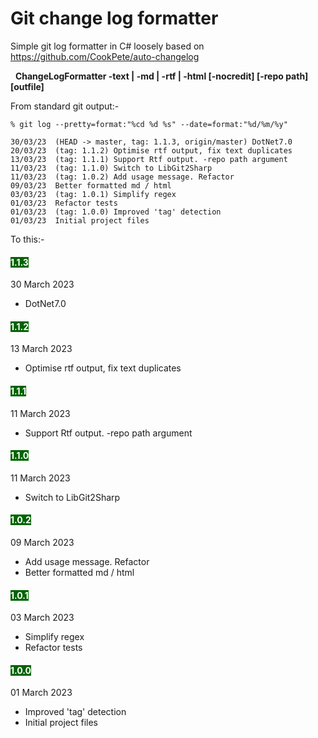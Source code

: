 ﻿# Git change log formatter

Simple git log formatter in C# loosely based on https://github.com/CookPete/auto-changelog

&nbsp;&nbsp;**ChangeLogFormatter -text | -md | -rtf | -html [-nocredit] [-repo path] [outfile]** 



From standard git output:-
```
% git log --pretty=format:"%cd %d %s" --date=format:"%d/%m/%y"

30/03/23  (HEAD -> master, tag: 1.1.3, origin/master) DotNet7.0
20/03/23  (tag: 1.1.2) Optimise rtf output, fix text duplicates
13/03/23  (tag: 1.1.1) Support Rtf output. -repo path argument
11/03/23  (tag: 1.1.0) Switch to LibGit2Sharp
11/03/23  (tag: 1.0.2) Add usage message. Refactor
09/03/23  Better formatted md / html
03/03/23  (tag: 1.0.1) Simplify regex
01/03/23  Refactor tests
01/03/23  (tag: 1.0.0) Improved 'tag' detection
01/03/23  Initial project files
```

To this:-
#### <span style="background-color:rgb(0,100,0);color:rgb(255,255,255)">1.1.3</span>
30 March 2023
- DotNet7.0
#### <span style="background-color:rgb(0,100,0);color:rgb(255,255,255)">1.1.2</span>
13 March 2023
- Optimise rtf output, fix text duplicates
#### <span style="background-color:rgb(0,100,0);color:rgb(255,255,255)">1.1.1</span>
11 March 2023
- Support Rtf output. -repo path argument
#### <span style="background-color:rgb(0,100,0);color:rgb(255,255,255)">1.1.0</span>
11 March 2023
- Switch to LibGit2Sharp
#### <span style="background-color:rgb(0,100,0);color:rgb(255,255,255)">1.0.2</span>
09 March 2023
- Add usage message. Refactor
- Better formatted md / html
#### <span style="background-color:rgb(0,100,0);color:rgb(255,255,255)">1.0.1</span>
03 March 2023
- Simplify regex
- Refactor tests
#### <span style="background-color:rgb(0,100,0);color:rgb(255,255,255)">1.0.0</span>
01 March 2023
- Improved 'tag' detection
- Initial project files